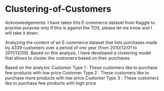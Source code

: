 # Clustering-of-Customers

Acknowledgements: I have taken this E-commerce dataset from Kaggle to practise purpose only If this is against the TOS, please let me know and I will take it down.

Analyzing the content of an E-commerce dataset that lists
purchases made by  4339 customers over a period of one year (from 2010/12/01 to 2011/12/09).
Based on this analysis, I have developed a clustering model that allows to cluster the customers based on their purchases.

Based on the analysis:
Customer Type 1  : These customers like to purchase few products with low price
Customer Type 2  : These customers like to purchase more products with low price
Customer Type 3  : These customers like to purchase few products with high price
